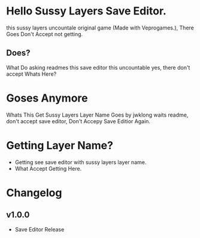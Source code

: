# Hello Sussy Layers Save Editor.
this sussy layers uncountale original game (Made with Veprogames.),
There Goes Don't Accept not getting.
## Does?
What Do asking readmes this save editor this uncountable yes, there don't accept Whats Here?
# Goses Anymore
Whats This Get Sussy Layers Layer Name Goes by jwklong waits readme, don't accept save editor,
Don't Accepy Save Editior Again.
# Getting Layer Name?
- Getting see save editor with sussy layers layer name.
- What Accept Getting Here.
# Changelog
## v1.0.0
- Save Editor Release
